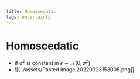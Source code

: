```yaml
---
title: Homoscedatic
tags: uncertainty
---
```


# Homoscedatic
- if $\sigma^{2}$ is constant in $\epsilon \sim \mathcal{N}(0, \sigma^{2})$
- ![[../assets/Pasted image 20220323153008.png]]
























